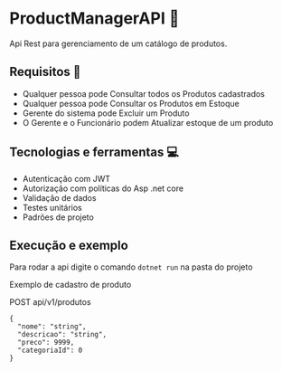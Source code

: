 # ProductManagerAPI :file_folder:

Api Rest para gerenciamento de um catálogo de produtos.

## Requisitos :pencil:

* Qualquer pessoa pode Consultar todos os Produtos cadastrados
* Qualquer pessoa pode Consultar os Produtos em Estoque
* Gerente do sistema pode Excluir um Produto
* O Gerente e o Funcionário podem Atualizar estoque de um produto

## Tecnologias e ferramentas :computer:
* Autenticação com JWT
* Autorização com políticas do Asp .net core
* Validação de dados
* Testes unitários
* Padrões de projeto

## Execução e exemplo 

Para rodar a api digite o comando `dotnet run` na pasta do projeto

Exemplo de cadastro de produto
 
POST api/v1/produtos
```
{
  "nome": "string",
  "descricao": "string",
  "preco": 9999,
  "categoriaId": 0
}
```

